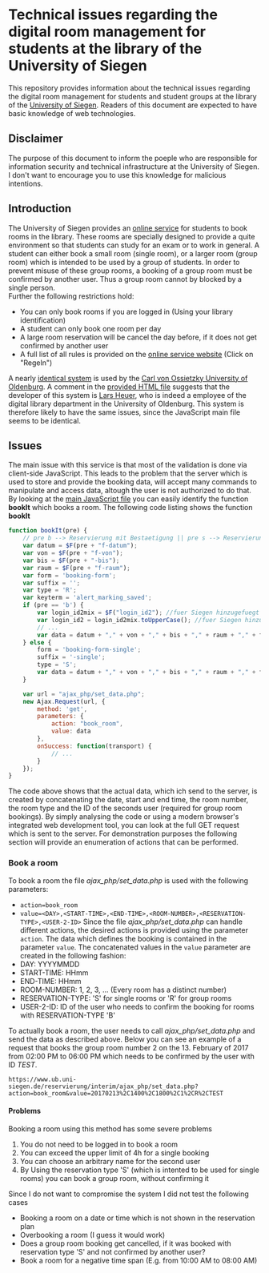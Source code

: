 # Technical issues regarding the digital room management for students at the library of the University of Siegen
This repository provides information about the technical issues regarding the digital room management for students and student groups at the library of the [University of Siegen](http://www.uni-siegen.de). Readers of this document are expected to have basic knowledge of web technologies.

## Disclaimer
The purpose of this document to inform the poeple who are responsible for information security and technical infrastructure at the University of Siegen. I don't want to encourage you to use this knowledge for malicious intentions.

## Introduction
The University of Siegen provides an [online service](https://www.ub.uni-siegen.de/reservierung/interim/) for students to book rooms in the library. These rooms are specially designed to provide a quite environment so that students can study for an exam or to work in general.
A student can either book a small room (single room), or a larger room (group room) which is intended to be used by a group of students. In order to prevent misuse of these group rooms, a booking of a group room must be confirmed by another user. Thus a group room cannot by blocked by a single person.  
Further the following restrictions hold:
- You can only book rooms if you are logged in (Using your library identification)
- A student can only book one room per day
- A large room reservation will be cancel the day before, if it does not get confirmed by another user
- A full list of all rules is provided on the [online service website](https://www.ub.uni-siegen.de/reservierung/interim/) (Click on "Regeln")

A nearly [identical system](https://diglib.bis.uni-oldenburg.de/gruppenraeume/) is used by the [Carl von Ossietzky University of Oldenburg](https://uol.de/). A comment in the [provided HTML file](https://www.ub.uni-siegen.de/reservierung/interim/index.php) suggests that the developer of this system is [Lars Heuer](https://uol.de/?id=361), who is indeed a employee of the digital library department in the University of Oldenburg. This system is therefore likely to have the same issues, since the JavaScript main file seems to be identical.

## Issues
The main issue with this service is that most of the validation is done via client-side JavaScript. This leads to the problem that the server which is used to store and provide the booking data, will accept many commands to manipulate and access data, altough the user is not authorized to do that.  
By looking at the [main JavaScript file](https://www.ub.uni-siegen.de/reservierung/interim/js/functions.js) you can easily identify the function **bookIt** which books a room. The following code listing shows the function **bookIt**
```javascript
function bookIt(pre) {
    // pre b --> Reservierung mit Bestaetigung || pre s --> Reservierung ohne 2. Nutzer	
    var datum = $F(pre + "f-datum");
    var von = $F(pre + "f-von");
    var bis = $F(pre + "-bis");
    var raum = $F(pre + "f-raum");
    var form = 'booking-form';
    var suffix = '';
    var type = 'R';
    var keyterm = 'alert_marking_saved';
    if (pre == 'b') {
        var login_id2mix = $F("login_id2"); //fuer Siegen hinzugefuegt 13.10.2013
        var login_id2 = login_id2mix.toUpperCase(); //fuer Siegen hinzugefuegt 13.10.2013
        // ...
        var data = datum + "," + von + "," + bis + "," + raum + "," + type + "," + login_id2;
    } else {
        form = 'booking-form-single';
        suffix = '-single';
        type = 'S';
        var data = datum + "," + von + "," + bis + "," + raum + "," + type;
    }

    var url = "ajax_php/set_data.php";
    new Ajax.Request(url, {
        method: 'get',
        parameters: {
            action: "book_room",
            value: data
        },
        onSuccess: function(transport) {
            // ...
        }
    });
}
```
The code above shows that the actual data, which ich send to the server, is created by concatenating the date, start and end time, the room number, the room type and the ID of the seconds user (required for group room bookings). By simply analysing the code or using a modern browser's integrated web development tool, you can look at the full GET request which is sent to the server. For demonstration purposes the following section will provide an enumeration of actions that can be performed.
### Book a room
To book a room the file *ajax_php/set_data.php* is used with the following parameters:
- `action=book_room`
- `value=<DAY>,<START-TIME>,<END-TIME>,<ROOM-NUMBER>,<RESERVATION-TYPE>,<USER-2-ID>` 
Since the file *ajax_php/set_data.php* can handle different actions, the desired actions is provided using the parameter `action`. The data which defines the booking is contained in the parameter `value`. The concatenated values in the `value` parameter are created in the following fashion:
- DAY: YYYYMMDD
- START-TIME: HHmm
- END-TIME: HHmm
- ROOM-NUMBER: 1, 2, 3, ... (Every room has a distinct number)
- RESERVATION-TYPE: 'S' for single rooms or 'R' for group rooms
- USER-2-ID: ID of the user who needs to confirm the booking for rooms with RESERVATION-TYPE 'B'  

To actually book a room, the user needs to call *ajax_php/set_data.php* and send the data as described above. Below you can see an example of a request that books the group room number 2 on the 13. February of 2017 from 02:00 PM to 06:00 PM which needs to be confirmed by the user with ID *TEST*.
````
https://www.ub.uni-siegen.de/reservierung/interim/ajax_php/set_data.php?action=book_room&value=20170213%2C1400%2C1800%2C1%2CR%2CTEST
````
#### Problems
Booking a room using this method has some severe problems
1. You do not need to be logged in to book a room
2. You can exceed the upper limit of 4h for a single booking
3. You can choose an arbitrary name for the second user
4. By Using the reservation type 'S' (which is intented to be used for single rooms) you can book a group room, without confirming it

Since I do not want to compromise the system I did not test the following cases
- Booking a room on a date or time which is not shown in the reservation plan
- Overbooking a room (I guess it would work)
- Does a group room booking get cancelled, if it was booked with reservation type 'S' and not confirmed by another user?
- Book a room for a negative time span (E.g. from 10:00 AM to 08:00 AM)

